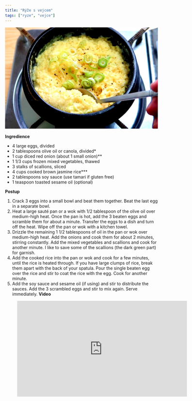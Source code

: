 ```yaml
---
title: "Rýže s vejcem"
tags: ["ryze", "vejce"]
---
```


![Rýže s vejcem](./images/riceEggs.jpg)

**Ingredience**

- 4 large eggs, divided
- 2 tablespoons olive oil or canola, divided\*
- 1 cup diced red onion (about 1 small onion)\*\*
- 1 1/3 cups frozen mixed vegetables, thawed
- 3 stalks of scallions, sliced
- 4 cups cooked brown jasmine rice\*\*\*
- 2 tablespoons soy sauce (use tamari if gluten free)
- 1 teaspoon toasted sesame oil (optional)

**Postup**

1. Crack 3 eggs into a small bowl and beat them together. Beat the last egg in a separate bowl.
2. Heat a large sauté pan or a wok with 1/2 tablespoon of the olive oil over medium-high heat. Once the pan is hot, add the 3 beaten eggs and scramble them for about a minute. Transfer the eggs to a dish and turn off the heat. Wipe off the pan or wok with a kitchen towel.
3. Drizzle the remaining 1 1/2 tablespoons of oil in the pan or wok over medium-high heat. Add the onions and cook them for about 2 minutes, stirring constantly. Add the mixed vegetables and scallions and cook for another minute. I like to save some of the scallions (the dark green part) for garnish.
4. Add the cooked rice into the pan or wok and cook for a few minutes, until the rice is heated through. If you have large clumps of rice, break them apart with the back of your spatula. Pour the single beaten egg over the rice and stir to coat the rice with the egg. Cook for another minute.
5. Add the soy sauce and sesame oil (if using) and stir to distribute the sauces. Add the 3 scrambled eggs and stir to mix again. Serve immediately.
   **Video**

<figure class="video_container">
  <iframe width="560" height="315" src="https://www.youtube.com/embed/1aLY3qxovAU" frameborder="0" allow="accelerometer; autoplay; encrypted-media; gyroscope; picture-in-picture" allowfullscreen></iframe>
</figure>
